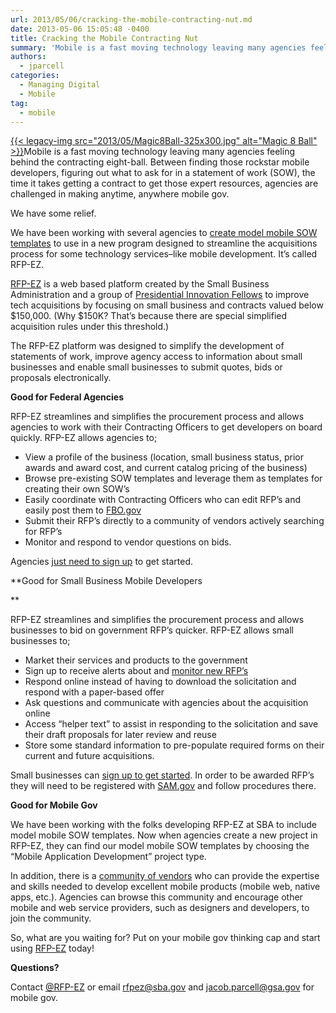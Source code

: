 ```yaml
---
url: 2013/05/06/cracking-the-mobile-contracting-nut.md
date: 2013-05-06 15:05:48 -0400
title: Cracking the Mobile Contracting Nut
summary: 'Mobile is a fast moving technology leaving many agencies feeling behind the contracting eight-ball.  Between finding those rockstar mobile developers, figuring out what to ask for in a statement of work (SOW), the time it takes getting a contract to get those expert resources, agencies are challenged in making'
authors:
  - jparcell
categories:
  - Managing Digital
  - Mobile
tag:
  - mobile
---
```


[{{< legacy-img src="2013/05/Magic8Ball-325x300.jpg" alt="Magic 8 Ball" >}}](https://s3.amazonaws.com/sitesusa/wp-content/uploads/sites/212/2013/05/Magic8Ball.jpg)Mobile is a fast moving technology leaving many agencies feeling behind the contracting eight-ball.  Between finding those rockstar mobile developers, figuring out what to ask for in a statement of work (SOW), the time it takes getting a contract to get those expert resources, agencies are challenged in making anytime, anywhere mobile gov.

We have some relief.

We have been working with several agencies to [create model mobile SOW templates](https://digitalgov.sites.usa.gov/resources/mobile-sow-and-developer-qualifications/ "Mobile SOW and Developer Qualifications") to use in a new program designed to streamline the acquisitions process for some technology services&#8211;like mobile development. It&#8217;s called RFP-EZ.

<a href="https://rfpez.sba.gov/" target="_blank">RFP-EZ</a> is a web based platform created by the Small Business Administration and a group of [Presidential Innovation Fellows](http://www.whitehouse.gov/innovationfellows/rfp-ez) to improve tech acquisitions by focusing on small business and contracts valued below $150,000. (Why $150K? That&#8217;s because there are special simplified acquisition rules under this threshold.)

<div>
  <p>
    The RFP-EZ platform was designed to simplify the development of statements of work, improve agency access to information about small businesses and enable small businesses to submit quotes, bids or proposals electronically.
  </p>
</div>

**Good for Federal Agencies**

RFP-EZ streamlines and simplifies the procurement process and allows agencies to work with their Contracting Officers to get developers on board quickly. RFP-EZ allows agencies to;

  * View a profile of the business (location, small business status, prior awards and award cost, and current catalog pricing of the business)
  * Browse pre-existing SOW templates and leverage them as templates for creating their own SOW&#8217;s
  * Easily coordinate with Contracting Officers who can edit RFP&#8217;s and easily post them to [FBO.gov](https://www.fbo.gov/)
  * Submit their RFP&#8217;s directly to a community of vendors actively searching for RFP&#8217;s
  * Monitor and respond to vendor questions on bids.

Agencies [just need to sign up](https://rfpez.sba.gov/government) to get started.

**Good for Small Business Mobile Developers
  
** 

RFP-EZ streamlines and simplifies the procurement process and allows businesses to bid on government RFP&#8217;s quicker. RFP-EZ allows small businesses to;

  * Market their services and products to the government
  * Sign up to receive alerts about and [monitor new RFP&#8217;s](https://rfpez.sba.gov/projects.)
  * Respond online instead of having to download the solicitation and respond with a paper-based offer
  * Ask questions and communicate with agencies about the acquisition online
  * Access “helper text” to assist in responding to the solicitation and save their draft proposals for later review and reuse
  * Store some standard information to pre-populate required forms on their current and future acquisitions.

Small businesses can [sign up to get started](https://rfpez.sba.gov/vendors/new). In order to be awarded RFP&#8217;s they will need to be registered with <a href="https://www.sam.gov/portal/public/SAM/" target="_blank">SAM.gov</a> and follow procedures there.

**Good for Mobile Gov**

We have been working with the folks developing RFP-EZ at SBA to include model mobile SOW templates. Now when agencies create a new project in RFP-EZ, they can find our model mobile SOW templates by choosing the &#8220;Mobile Application Development&#8221; project type.

In addition, there is a <a href="https://rfpez.sba.gov/vendors" target="_blank">community of vendors</a> who can provide the expertise and skills needed to develop excellent mobile products (mobile web, native apps, etc.). Agencies can browse this community and encourage other mobile and web service providers, such as designers and developers, to join the community.

So, what are you waiting for? Put on your mobile gov thinking cap and start using [RFP-EZ](https://rfpez.sba.gov/) today!

**Questions?**

Contact <a href="https://twitter.com/projectrfpez" target="_blank">@RFP-EZ</a> or email <rfpez@sba.gov> and jacob.parcell@gsa.gov for mobile gov.

 